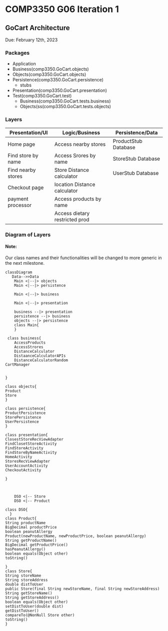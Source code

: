 # COMP3350 G06 Iteration 1
## GoCart Architecture
Due: February 12th, 2023

### Packages
* Application
* Business(comp3350.GoCart.objects)
* Objects(comp3350.GoCart.objects)
* Persistence(comp3350.GoCart.persistence)
    * stubs
* Presentation(comp3350.GoCart.presentation)
* Test(comp3350.GoCart.test)
	* Business(comp3350.GoCart.tests.business)
	* Objects(ss(comp3350.GoCart.tests.objects)

### Layers
| Presentation/UI     |      Logic/Business   	  	 |  Persistence/Data   |
|---------------------|--------------------------------|----------------------|
| Home page           | Access nearby stores	  	 | ProductStub Database |
| Find store by name  | Access Srores by name  	  	 | StoreStub Database   |
| Find nearby stores  | Store Distance calculator	 | UserStub Database    |
| Checkout page       | location Distance calculator   |                      |
| payment processor   | Access products by name		 |                      |
|                     | Access dietary restricted prod |                      |



### Diagram of Layers
#### Note:
Our class names and their functionalities will be changed to more generic in the next milestone.
```mermaid
classDiagram
   Data-->>Data
    Main <|--|> objects
    Main <|--|> persistence 
	
    Main <|--|> business

    Main <|--|> presentation

    business --|> presentation
    persistence --|> business
    objects --|> persistence
    class Main{
    }

 class business{
	AccessProducts
	AccessStrores
	DistanceCalculator
	DistaanceCalculatorAPIs
	DistanceCalculatorRandom
CartManager


}

class objects{
Product
Store
}

class persistence{
ProductPersistence
StorePersistence
UserPersistence
}

class presentation{
ClosestStoreRecViewAdapter
FindClosetStoreActivity
FindStoreActivity
FindStoreByNameActivity
HomeActivity
StoresRecViewAdapter
UserAccountActivity
CheckoutActivity

}



    DSO <|-- Store
    DSO <|-- Product

class DSO{  
  }
class Product{
String productName
BigDecimal productPrice
boolean peanutAllergy
Product(newProductName, newProductPrice, boolean peanutAllergy)
String getProductName()
BigDecimal getProductPrice()
hasPeanutAllergy()
boolean equals(Object other)
toString()

}
class Store{
String storeName
String storeAddress
double distToUser
public Store(final String newStoreName, final String newStoreAddress)
String getStoreName()
String getStoreAddress()
boolean equals(Object other) 
setDistToUser(double dist)
getDistToUser()
compareTo(@NonNull Store other) 
toString()
}
```